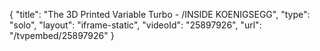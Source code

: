 {
    "title": "The 3D Printed Variable Turbo - \/INSIDE KOENIGSEGG",
    "type": "solo",
    "layout": "iframe-static",
    "videoId": "25897926",
    "url": "\/tvpembed\/25897926"
}